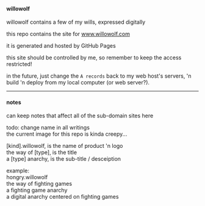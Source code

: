 #### willowolf
willowolf contains a few of my wills, expressed digitally

this repo contains the site for www.willowolf.com

it is generated and hosted by GitHub Pages

this site should be controlled by me, so remember to keep the access restricted!

in the future, just change the `A records` back to my web host's servers, 'n build 'n deploy from my local computer (or web server?).
- - -

#### notes
can keep notes that affect all of the sub-domain sites here

todo:
change name in all writings  
the current image for this repo is kinda creepy...

[kind].willowolf, is the name of product 'n logo  
the way of [type], is the title  
a [type] anarchy, is the sub-title / desceiption  

example:  
hongry.willowolf  
the way of fighting games  
a fighting game anarchy  
a digital anarchy centered on fighting games  
